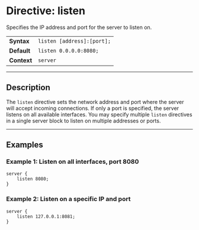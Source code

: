 # Directive: listen

Specifies the IP address and port for the server to listen on.

|             |                                   |
| ----------- | --------------------------------- |
| **Syntax**  | `listen [address]:[port];`        |
| **Default** | `listen 0.0.0.0:8080;`            |
| **Context** | `server`                          |

---

## Description

The `listen` directive sets the network address and port where the server will accept incoming connections.
If only a port is specified, the server listens on all available interfaces.
You may specify multiple `listen` directives in a single server block to listen on multiple addresses or ports.

---

## Examples

### Example 1: Listen on all interfaces, port 8080

```nginx
server {
    listen 8080;
}
```

### Example 2: Listen on a specific IP and port

```nginx
server {
    listen 127.0.0.1:8081;
}
```